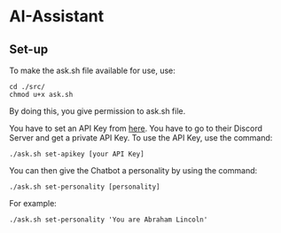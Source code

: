 # AI-Assistant

## Set-up

To make the ask.sh file available for use, use:
```
cd ./src/
chmod u+x ask.sh
```
By doing this, you give permission to ask.sh file.

You have to set an API Key from [here](https://github.com/PawanOsman/ChatGPT). You have to go to their Discord Server and get a private API Key. To use the API Key, use the command:
```
./ask.sh set-apikey [your API Key]
```

You can then give the Chatbot a personality by using the command:
```
./ask.sh set-personality [personality]
```
For example:
```
./ask.sh set-personality 'You are Abraham Lincoln'
```